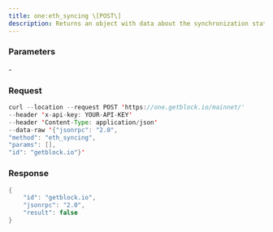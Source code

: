 ```yaml
---
title: one:eth_syncing \[POST\]
description: Returns an object with data about the synchronization status, or falseif not synchronizing.
---
```


### Parameters


\-

### Request

``` java
curl --location --request POST 'https://one.getblock.io/mainnet/' 
--header 'x-api-key: YOUR-API-KEY' 
--header 'Content-Type: application/json' 
--data-raw '{"jsonrpc": "2.0",
"method": "eth_syncing",
"params": [],
"id": "getblock.io"}'
```

###  Response

``` java
{
    "id": "getblock.io",
    "jsonrpc": "2.0",
    "result": false
}
```


